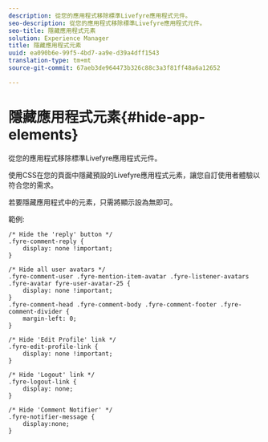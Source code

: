 ```yaml
---
description: 從您的應用程式移除標準Livefyre應用程式元件。
seo-description: 從您的應用程式移除標準Livefyre應用程式元件。
seo-title: 隱藏應用程式元素
solution: Experience Manager
title: 隱藏應用程式元素
uuid: ea090b6e-99f5-4bd7-aa9e-d39a4dff1543
translation-type: tm+mt
source-git-commit: 67aeb3de964473b326c88c3a3f81ff48a6a12652

---
```



# 隱藏應用程式元素{#hide-app-elements}

從您的應用程式移除標準Livefyre應用程式元件。

使用CSS在您的頁面中隱藏預設的Livefyre應用程式元素，讓您自訂使用者體驗以符合您的需求。

若要隱藏應用程式中的元素，只需將顯示設為無即可。

範例:

```
/* Hide the 'reply' button */ 
.fyre-comment-reply { 
    display: none !important; 
} 
  
/* Hide all user avatars */ 
.fyre-comment-user .fyre-mention-item-avatar .fyre-listener-avatars .fyre-avatar fyre-user-avatar-25 { 
    display: none !important; 
} 
.fyre-comment-head .fyre-comment-body .fyre-comment-footer .fyre-comment-divider { 
    margin-left: 0; 
} 
  
/* Hide 'Edit Profile' link */ 
.fyre-edit-profile-link { 
    display: none !important; 
} 
  
/* Hide 'Logout' link */ 
.fyre-logout-link { 
    display: none; 
} 
  
/* Hide 'Comment Notifier' */ 
.fyre-notifier-message { 
    display:none; 
}
```

